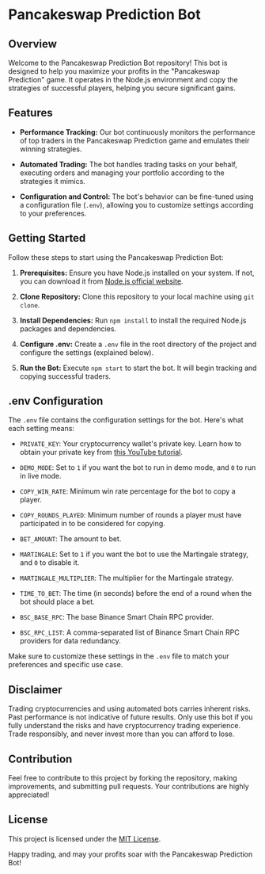 # Pancakeswap Prediction Bot

## Overview

Welcome to the Pancakeswap Prediction Bot repository! This bot is designed to help you maximize your profits in the "Pancakeswap Prediction" game. It operates in the Node.js environment and copy the strategies of successful players, helping you secure significant gains.

## Features

- **Performance Tracking:** Our bot continuously monitors the performance of top traders in the Pancakeswap Prediction game and emulates their winning strategies.

- **Automated Trading:** The bot handles trading tasks on your behalf, executing orders and managing your portfolio according to the strategies it mimics.

- **Configuration and Control:** The bot's behavior can be fine-tuned using a configuration file (`.env`), allowing you to customize settings according to your preferences.

## Getting Started

Follow these steps to start using the Pancakeswap Prediction Bot:

1. **Prerequisites:** Ensure you have Node.js installed on your system. If not, you can download it from [Node.js official website](https://nodejs.org/).

2. **Clone Repository:** Clone this repository to your local machine using `git clone`.

3. **Install Dependencies:** Run `npm install` to install the required Node.js packages and dependencies.

4. **Configure .env:** Create a `.env` file in the root directory of the project and configure the settings (explained below).

5. **Run the Bot:** Execute `npm start` to start the bot. It will begin tracking and copying successful traders.

## .env Configuration

The `.env` file contains the configuration settings for the bot. Here's what each setting means:

- `PRIVATE_KEY`: Your cryptocurrency wallet's private key. Learn how to obtain your private key from [this YouTube tutorial](https://www.youtube.com/watch?v=AM2iob1pNiU).

- `DEMO_MODE`: Set to `1` if you want the bot to run in demo mode, and `0` to run in live mode.

- `COPY_WIN_RATE`: Minimum win rate percentage for the bot to copy a player.

- `COPY_ROUNDS_PLAYED`: Minimum number of rounds a player must have participated in to be considered for copying.

- `BET_AMOUNT`: The amount to bet.

- `MARTINGALE`: Set to `1` if you want the bot to use the Martingale strategy, and `0` to disable it.

- `MARTINGALE_MULTIPLIER`: The multiplier for the Martingale strategy.

- `TIME_TO_BET`: The time (in seconds) before the end of a round when the bot should place a bet.

- `BSC_BASE_RPC`: The base Binance Smart Chain RPC provider.

- `BSC_RPC_LIST`: A comma-separated list of Binance Smart Chain RPC providers for data redundancy.

Make sure to customize these settings in the `.env` file to match your preferences and specific use case.

## Disclaimer

Trading cryptocurrencies and using automated bots carries inherent risks. Past performance is not indicative of future results. Only use this bot if you fully understand the risks and have cryptocurrency trading experience. Trade responsibly, and never invest more than you can afford to lose.

## Contribution

Feel free to contribute to this project by forking the repository, making improvements, and submitting pull requests. Your contributions are highly appreciated!

## License

This project is licensed under the [MIT License](LICENSE.md).

Happy trading, and may your profits soar with the Pancakeswap Prediction Bot!